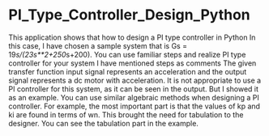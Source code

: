 # PI_Type_Controller_Design_Python
This application shows that how to design a PI type controller in Python     In this case, I have chosen a sample system that is Gs = 19*s/(23s**2+250*s+200).     You can use familiar steps and realize PI type controller for your system     I have mentioned steps as comments      The given transfer function input signal represents an acceleration and the     output signal represents a dc motor with acceleration.      It is not appropriate to use a PI controller for this system, as it can be seen in the output.     But I showed it as an example. You can use similar algebraic methods when designing a PI controller.      For example, the most important part is that the values of kp and ki are found in terms of wn.     This brought the need for tabulation to the designer. You can see the tabulation part in the example.

